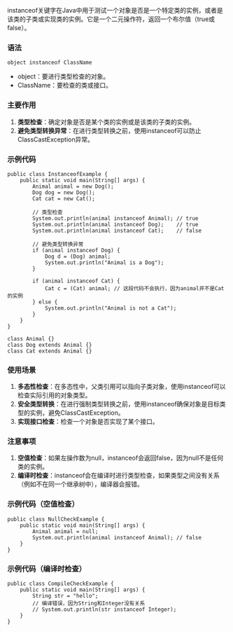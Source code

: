 instanceof关键字在Java中用于测试一个对象是否是一个特定类的实例，或者是该类的子类或实现类的实例。它是一个二元操作符，返回一个布尔值（true或false）。
### 语法
```
object instanceof ClassName
```

- object：要进行类型检查的对象。
- ClassName：要检查的类或接口。
### 主要作用

1. **类型检查**：确定对象是否是某个类的实例或是该类的子类的实例。
2. **避免类型转换异常**：在进行类型转换之前，使用instanceof可以防止ClassCastException异常。
### 示例代码
```
public class InstanceofExample {
    public static void main(String[] args) {
        Animal animal = new Dog();
        Dog dog = new Dog();
        Cat cat = new Cat();

        // 类型检查
        System.out.println(animal instanceof Animal); // true
        System.out.println(animal instanceof Dog);    // true
        System.out.println(animal instanceof Cat);    // false

        // 避免类型转换异常
        if (animal instanceof Dog) {
            Dog d = (Dog) animal;
            System.out.println("Animal is a Dog");
        }

        if (animal instanceof Cat) {
            Cat c = (Cat) animal; // 这段代码不会执行，因为animal并不是Cat的实例
        } else {
            System.out.println("Animal is not a Cat");
        }
    }
}

class Animal {}
class Dog extends Animal {}
class Cat extends Animal {}
```
### 使用场景

1. **多态性检查**：在多态性中，父类引用可以指向子类对象，使用instanceof可以检查实际引用的对象类型。
2. **安全类型转换**：在进行强制类型转换之前，使用instanceof确保对象是目标类型的实例，避免ClassCastException。
3. **实现接口检查**：检查一个对象是否实现了某个接口。
### 注意事项

1. **空值检查**：如果左操作数为null，instanceof会返回false，因为null不是任何类的实例。
2. **编译时检查**：instanceof会在编译时进行类型检查，如果类型之间没有关系（例如不在同一个继承树中），编译器会报错。
### 示例代码（空值检查）
```
public class NullCheckExample {
    public static void main(String[] args) {
        Animal animal = null;
        System.out.println(animal instanceof Animal); // false
    }
}
```
### 示例代码（编译时检查）
```
public class CompileCheckExample {
    public static void main(String[] args) {
        String str = "hello";
        // 编译错误，因为String和Integer没有关系
        // System.out.println(str instanceof Integer); 
    }
}
```
